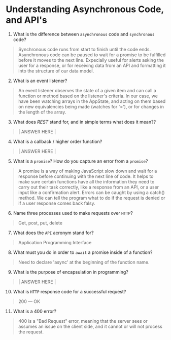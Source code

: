# Understanding Asynchronous Code, and API's
01. What is the difference between `asynchronous` code and `synchronous` code?

  > Synchronous code runs from start to finish until the code ends.
  Asynchronous code can be paused to wait for a promise to be fulfilled before it moves to the next line. Expecially useful for alerts asking the user for a response, or for receiving data from an API and formatting it into the structure of our data model.

02. What is an event listener?

  > An event listener observes the state of a given item and can call a function or method based on the listener's criteria.
  In our case, we have been watching arrays in the AppState, and acting on them based on new equivalencies being made (watches for '='), or for changes in the length of the array.

03. What does *REST* stand for, and in simple terms what does it mean??

  > | ANSWER HERE |

04. What is a callback / higher order function?

  > | ANSWER HERE |

05. What is a `promise`? How do you capture an error from a `promise`?

  > A promise is a way of making JavaScript slow down and wait for a response before continuing with the next line of code. It helps to make sure certain functions have all the information they need to carry out their task correctly, like a response from an API, or a user input like a confirmation alert.
  Errors can be caught by using a catch() method. We can tell the program what to do if the request is denied or if a user response comes back falsy.

06. Name three processes used to make requests over `HTTP`?

  > Get, post, put, delete

07. What does the `API` acronym stand for?

  > Application Programming Interface

08. What must you do in order to `await` a promise inside of a function?

  > Need to declare 'async' at the beginning of the function name.

09. What is the purpose of encapsulation in programming?

  > | ANSWER HERE |

10. What is `HTTP` response code for a successful request?

  > 200 — OK

11. What is a 400 error?

  > 400 is a "Bad Request" error, meaning that the server sees or assumes an issue on the client side, and it cannot or will not process the request.
